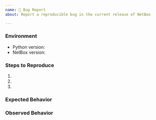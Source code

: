 ```yaml
---
name: 🐛 Bug Report
about: Report a reproducible bug in the current release of NetBox

---
```


<!--
    NOTE: IF YOUR ISSUE DOES NOT FOLLOW THIS TEMPLATE, IT WILL BE CLOSED.

    This form is only for reproducible bugs. If you need assistance with
    NetBox installation, or if you have a general question, DO NOT open an
    issue. Instead, post to our mailing list:

        https://groups.google.com/g/netbox-discuss

    Please describe the environment in which you are running NetBox. Be sure
    that you are running an unmodified instance of the latest stable release
    before submitting a bug report, and that any plugins have been disabled.
-->
### Environment
* Python version: 
* NetBox version: 

<!--
    Describe in detail the exact steps that someone else can take to reproduce
    this bug using the current stable release of NetBox. Begin with the
    creation of any necessary database objects and call out every operation
    being performed explicitly. If reporting a bug in the REST API, be sure to
    reconstruct the raw HTTP request(s) being made: Don't rely on a client
    library such as pynetbox.
-->
### Steps to Reproduce
1. 
2. 
3. 

<!-- What did you expect to happen? -->
### Expected Behavior


<!-- What happened instead? -->
### Observed Behavior
